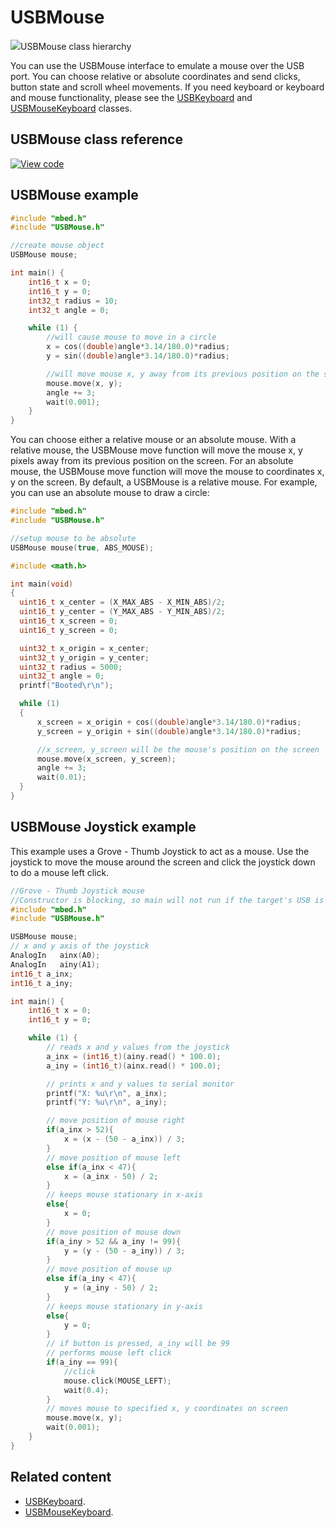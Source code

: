 # USBMouse

<span class="images">![](https://os.mbed.com/docs/mbed-os/v5.13/mbed-os-api-doxy/class_u_s_b_mouse.png)<span>USBMouse class hierarchy</span></span>

You can use the USBMouse interface to emulate a mouse over the USB port. You can choose relative or absolute coordinates and send clicks, button state and scroll wheel movements. If you need keyboard or keyboard and mouse functionality, please see the [USBKeyboard](../apis/usbkeyboard.html) and [USBMouseKeyboard](../apis/usbmousekeyboard.html) classes.

## USBMouse class reference

[![View code](https://www.mbed.com/embed/?type=library)](https://os.mbed.com/docs/mbed-os/v5.13/mbed-os-api-doxy/class_u_s_b_mouse.html)

## USBMouse example

```C++ TODO
#include "mbed.h"
#include "USBMouse.h"

//create mouse object
USBMouse mouse;

int main() {
    int16_t x = 0;
    int16_t y = 0;
    int32_t radius = 10;
    int32_t angle = 0;

    while (1) {
        //will cause mouse to move in a circle
        x = cos((double)angle*3.14/180.0)*radius;
        y = sin((double)angle*3.14/180.0)*radius;

        //will move mouse x, y away from its previous position on the screen
        mouse.move(x, y);
        angle += 3;
        wait(0.001);
    }
}
```

You can choose either a relative mouse or an absolute mouse. With a relative mouse, the USBMouse move function will move the mouse x, y pixels away from its previous position on the screen. For an absolute mouse, the USBMouse move function will move the mouse to coordinates x, y on the screen. By default, a USBMouse is a relative mouse. For example, you can use an absolute mouse to draw a circle:

```C++ TODO
#include "mbed.h"
#include "USBMouse.h"

//setup mouse to be absolute
USBMouse mouse(true, ABS_MOUSE);

#include <math.h>

int main(void)
{
  uint16_t x_center = (X_MAX_ABS - X_MIN_ABS)/2;
  uint16_t y_center = (Y_MAX_ABS - Y_MIN_ABS)/2;
  uint16_t x_screen = 0;
  uint16_t y_screen = 0;

  uint32_t x_origin = x_center;
  uint32_t y_origin = y_center;
  uint32_t radius = 5000;
  uint32_t angle = 0;
  printf("Booted\r\n");

  while (1)
  {
      x_screen = x_origin + cos((double)angle*3.14/180.0)*radius;
      y_screen = y_origin + sin((double)angle*3.14/180.0)*radius;

      //x_screen, y_screen will be the mouse's position on the screen
      mouse.move(x_screen, y_screen);
      angle += 3;
      wait(0.01);
  }
}
```

## USBMouse Joystick example  

This example uses a Grove - Thumb Joystick to act as a mouse. Use the joystick to move the mouse around the screen and click the joystick down to do a mouse left click.

```C++ TODO
//Grove - Thumb Joystick mouse
//Constructor is blocking, so main will not run if the target's USB is not connected
#include "mbed.h"
#include "USBMouse.h"

USBMouse mouse;
// x and y axis of the joystick
AnalogIn   ainx(A0);
AnalogIn   ainy(A1);
int16_t a_inx;
int16_t a_iny;

int main() {
    int16_t x = 0;
    int16_t y = 0;

    while (1) {
        // reads x and y values from the joystick
        a_inx = (int16_t)(ainy.read() * 100.0);
        a_iny = (int16_t)(ainx.read() * 100.0);

        // prints x and y values to serial monitor
        printf("X: %u\r\n", a_inx);
        printf("Y: %u\r\n", a_iny);

        // move position of mouse right
        if(a_inx > 52){
            x = (x - (50 - a_inx)) / 3;
        }
        // move position of mouse left
        else if(a_inx < 47){
            x = (a_inx - 50) / 2;
        }
        // keeps mouse stationary in x-axis
        else{
            x = 0;
        }
        // move position of mouse down
        if(a_iny > 52 && a_iny != 99){
            y = (y - (50 - a_iny)) / 3;
        }
        // move position of mouse up
        else if(a_iny < 47){
            y = (a_iny - 50) / 2;
        }
        // keeps mouse stationary in y-axis
        else{
            y = 0;
        }
        // if button is pressed, a_iny will be 99
        // performs mouse left click
        if(a_iny == 99){
            //click
            mouse.click(MOUSE_LEFT);
            wait(0.4);
        }
        // moves mouse to specified x, y coordinates on screen
        mouse.move(x, y);
        wait(0.001);
    }
}

```

## Related content

- [USBKeyboard](../apis/usbkeyboard.html).
- [USBMouseKeyboard](../apis/usbmousekeyboard.html).
